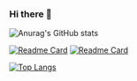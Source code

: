 ### Hi there 👋

![Anurag's GitHub stats](https://github-readme-stats.vercel.app/api?username=Daulet02&show_icons=true&theme=radical)

[![Readme Card](https://github-readme-stats.vercel.app/api/pin/?username=Daulet02&repo=Django-KBTU&theme=radical)](https://github.com/anuraghazra/github-readme-stats)
[![Readme Card](https://github-readme-stats.vercel.app/api/pin/?username=Daulet02&repo=Backend-for-Highloaded-Environment&theme=radical)](https://github.com/anuraghazra/github-readme-stats)

[![Top Langs](https://github-readme-stats.vercel.app/api/top-langs/?username=Daulet02&layout=compact&theme=radical)](https://github.com/anuraghazra/github-readme-stats&theme=radical)
